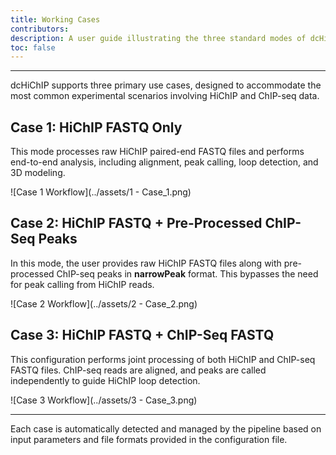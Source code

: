 ```yaml
---
title: Working Cases
contributors:
description: A user guide illustrating the three standard modes of dcHiChIP pipeline execution using test-case diagrams.
toc: false
---
```

---
dcHiChIP supports three primary use cases, designed to accommodate the most common experimental scenarios involving HiChIP and ChIP-seq data.


## Case 1: HiChIP FASTQ Only

This mode processes raw HiChIP paired-end FASTQ files and performs end-to-end analysis, including alignment, peak calling, loop detection, and 3D modeling.

![Case 1 Workflow](../assets/1 - Case_1.png)



## Case 2: HiChIP FASTQ + Pre-Processed ChIP-Seq Peaks

In this mode, the user provides raw HiChIP FASTQ files along with pre-processed ChIP-seq peaks in **narrowPeak** format. This bypasses the need for peak calling from HiChIP reads.

![Case 2 Workflow](../assets/2 - Case_2.png)



## Case 3: HiChIP FASTQ + ChIP-Seq FASTQ

This configuration performs joint processing of both HiChIP and ChIP-seq FASTQ files. ChIP-seq reads are aligned, and peaks are called independently to guide HiChIP loop detection.

![Case 3 Workflow](../assets/3 - Case_3.png)

---

Each case is automatically detected and managed by the pipeline based on input parameters and file formats provided in the configuration file.

